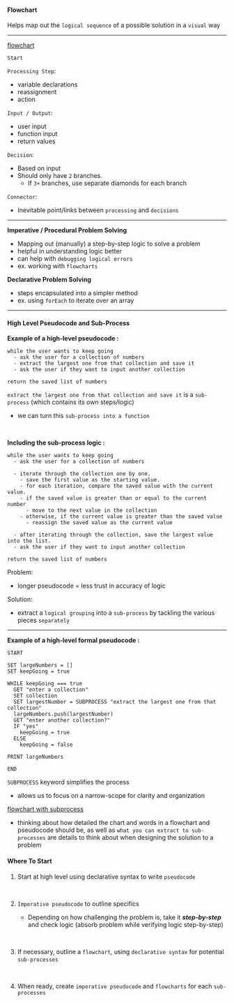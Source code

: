 #### Flowchart ####

Helps map out the `logical sequence` of a possible solution in a `visual` way
___

[flowchart](https://github.com/dmt94/ls-notes/blob/main/js-101/lesson-2/flowchart_components.jpg)

`Start`

`Processing Step`: 
- variable declarations
- reassignment
- action

`Input / Output`: 
- user input 
- function input 
- return values 

`Decision`:
- Based on input 
- Should only have `2` branches.
    - If `3+` branches, use separate diamonds for each branch

`Connector`:
- Inevitable point/links between `processing` and `decisions`

___

**Imperative / Procedural Problem Solving**
- Mapping out (manually) a step-by-step logic to solve a problem
- helpful in understanding logic better
- can help with `debugging logical errors`
- ex. working with `flowcharts`


**Declarative Problem Solving**
- steps encapsulated into a simpler method
- ex. using `forEach` to iterate over an array

___

#### High Level Pseudocode and Sub-Process ####

**Example of a high-level pseudocode :**

```
while the user wants to keep going
  - ask the user for a collection of numbers
  - extract the largest one from that collection and save it
  - ask the user if they want to input another collection

return the saved list of numbers
```

`extract the largest one from that collection and save it` is a `sub-process` (which contains its own steps/logic)
- we can turn this `sub-process into a function`

<br>

**Including the sub-process logic :**

```
while the user wants to keep going
  - ask the user for a collection of numbers

  - iterate through the collection one by one.
    - save the first value as the starting value.
    - for each iteration, compare the saved value with the current value.
    - if the saved value is greater than or equal to the current number
      - move to the next value in the collection
    - otherwise, if the current value is greater than the saved value
      - reassign the saved value as the current value

  - after iterating through the collection, save the largest value into the list.
  - ask the user if they want to input another collection

return the saved list of numbers
```

Problem:
- longer pseudocode = less trust in accuracy of logic

Solution:
- extract a `logical grouping` into a `sub-process` by tackling the various pieces `separately`

___

**Example of a high-level formal pseudocode :**

```
START

SET largeNumbers = []
SET keepGoing = true

WHILE keepGoing === true
  GET "enter a collection"
  SET collection
  SET largestNumber = SUBPROCESS "extract the largest one from that collection"
  largeNumbers.push(largestNumber)
  GET "enter another collection?"
  IF "yes"
    keepGoing = true
  ELSE
    keepGoing = false

PRINT largeNumbers

END
```
`SUBPROCESS` keyword simplifies the process 

- allows us to focus on a narrow-scope for clarity and organization

[flowchart with subprocess](https://github.com/dmt94/ls-notes/blob/main/js-101/lesson-2/flowchart_large_numbers.png)


- thinking about how detailed the chart and words in a flowchart and pseudocode should be, as well as `what you can extract to sub-processes` are details to think about when designing the solution to a problem

#### Where To Start ####

1. Start at high level using declarative syntax to write `pseudocode`

<br>

2. `Imperative pseudocode` to outline specifics

    - Depending on how challenging the problem is, take it ***step-by-step*** and check logic (absorb problem while verifying logic step-by-step)

<br>

3. If necessary, outline a `flowchart`, using `declarative syntax` for potential `sub-processes`

<br>

4. When ready, create `imperative pseudocode` and `flowcharts` for each `sub-processes`